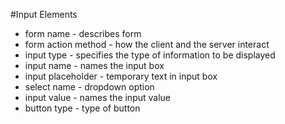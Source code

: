 #Input Elements

* form name - describes form 
* form action method - how the client and the server interact
* input type - specifies the type of information to be displayed
* input name - names the input box
* input placeholder - temporary text in input box
* select name - dropdown option
* input value - names the input value
* button type - type of button 
